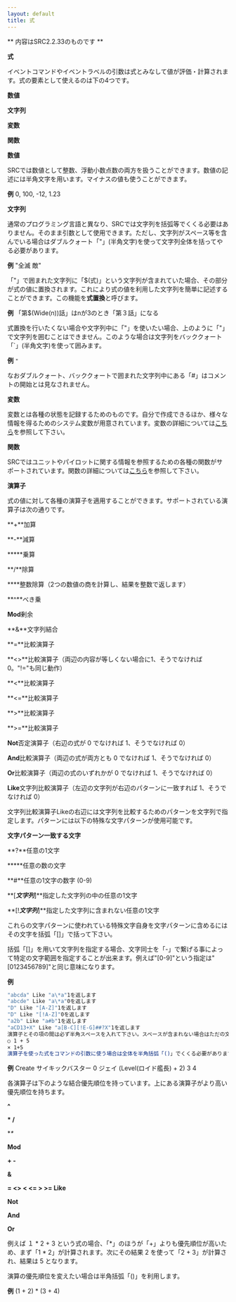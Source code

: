 ```yaml
---
layout: default
title: 式
---
```

** 内容はSRC2.2.33のものです **

**式**

イベントコマンドやイベントラベルの引数は式とみなして値が評価・計算されます。式の要素として使えるのは下の4つです。

**数値**

**文字列**

**変数**

**関数**

**数値**

SRCでは数値として整数、浮動小数点数の両方を扱うことができます。数値の記述には半角文字を用います。マイナスの値も使うことができます。

**例** 0, 100, -12, 1.23

**文字列**

通常のプログラミング言語と異なり、SRCでは文字列を括弧等でくくる必要はありません。そのまま引数として使用できます。ただし、文字列がスペース等を含んでいる場合はダブルクォート「"」(半角文字)を使って文字列全体を括ってやる必要があります。

**例** "全滅 敵"

「"」で囲まれた文字列に「$(式)」という文字列が含まれていた場合、その部分が式の値に置換されます。これにより式の値を利用した文字列を簡単に記述することができます。この機能を**式置換**と呼びます。

**例** 「第$(Wide(n))話」はnが3のとき「第３話」になる

式置換を行いたくない場合や文字列中に「"」を使いたい場合、上のように「"」で文字列を囲むことはできません。このような場合は文字列をバッククォート「`」(半角文字)を使って囲みます。

**例** `"`

なおダブルクォート、バッククォートで囲まれた文字列中にある「#」はコメントの開始とは見なされません。

**変数**

変数とは各種の状態を記録するためのものです。自分で作成できるほか、様々な情報を得るためのシステム変数が用意されています。変数の詳細については[こちら](変数.md)を参照して下さい。

**関数**

SRCではユニットやパイロットに関する情報を参照するための各種の関数がサポートされています。関数の詳細については[こちら](関数.md)を参照して下さい。

**演算子**

式の値に対して各種の演算子を適用することができます。サポートされている演算子は次の通りです。

**+**加算

**-**減算

**\***乗算

**/**除算

**\**整数除算（2つの数値の商を計算し、結果を整数で返します）

**^**べき乗

**Mod**剰余

**&**文字列結合

**=**比較演算子

**&lt;&gt;**比較演算子（両辺の内容が等しくない場合に1、そうでなければ0。"!="も同じ動作）

**&lt;**比較演算子

**&lt;=**比較演算子

**&gt;**比較演算子

**&gt;=**比較演算子

**Not**否定演算子（右辺の式が 0 でなければ 1、そうでなければ 0）

**And**比較演算子（両辺の式が両方とも 0 でなければ 1、そうでなければ 0）

**Or**比較演算子（両辺の式のいずれかが 0 でなければ 1、そうでなければ 0）

**Like**文字列比較演算子（左辺の文字列が右辺のパターンに一致すれば 1、そうでなければ 0）

文字列比較演算子Likeの右辺には文字列を比較するためのパターンを文字列で指定します。パターンには以下の特殊な文字パターンが使用可能です。

**文字パターン一致する文字**

**?**任意の1文字

**\***任意の数の文字

**#**任意の1文字の数字 (0-9)

**[***文字列***]**指定した文字列の中の任意の1文字

**[!***文字列***]**指定した文字列に含まれない任意の1文字

これらの文字パターンに使われている特殊文字自身を文字パターンに含めるにはその文字を括弧「[]」で括って下さい。

括弧「[]」を用いて文字列を指定する場合、文字同士を「-」で繋げる事によって特定の文字範囲を指定することが出来ます。例えば"[0-9]"という指定は"[0123456789]"と同じ意味になります。

**例**
```sh
"abcda" Like "a\*a"1を返します
"abcde" Like "a\*a"0を返します
"D" Like "[A-Z]"1を返します
"D" Like "[!A-Z]"0を返します
"a2b" Like "a#b"1を返します
"aCD13+X" Like "a[B-C][!E-G]##?X"1を返します
演算子とその項の間は必ず半角スペースを入れて下さい。スペースが含まれない場合はただの文字列と見なされます。
○ 1 + 5
× 1+5
演算子を使った式をコマンドの引数に使う場合は全体を半角括弧「()」でくくる必要があります。
```

**例** Create サイキックバスター 0 ジェイ (Level(ロイド艦長) + 2) 3 4

各演算子は下のような結合優先順位を持っています。上にある演算子がより高い優先順位を持ちます。

**^**

**\* /**

**\**

**Mod**

**+ -**

**&**

**= &lt;&gt; &lt; &lt;= &gt; &gt;= Like**

**Not**

**And**

**Or**

例えば １ \* 2 + 3 という式の場合、「\*」のほうが「+」よりも優先順位が高いため、まず「1 \* 2」が計算されます。次にその結果 2 を使って「2 + 3」が計算され、結果は 5 となります。

演算の優先順位を変えたい場合は半角括弧「()」を利用します。

**例** (1 + 2) \* (3 + 4)
